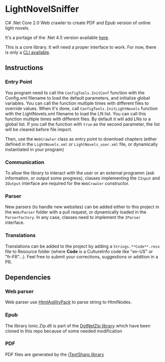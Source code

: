 # LightNovelSniffer
C# .Net Core 2.0 Web crawler to create PDF and Epub version of online light novels.

It's a portage of the .Net 4.5 version available [here](https://github.com/JoshuaArus/LightNovelSniffer).

This is a core library. It will need a proper interface to work. For now, there is only a [CLI available](https://github.com/JoshuaArus/LightNovelSnifferCore-CLI).

## Instructions
### Entry Point
You program need to call the `ConfigTools.InitConf` function with the Config.xml filename to load the default parameters, and initialize global variables. You can call the function multiple times with different files to override values.
When it's done, call `ConfigTools.InitLightNovels` function with the LightNovels.xml filename to load the LN list. You can call this function multiple times with different files. By default it will add LNs to a global list. If you call the function with `true` as the second parameter, the list will be cleared before file import.

Then, use the `WebCrawler` class as entry point to download chapters (either defined in the `LightNovels.xml` or `LightNovels_user.xml` file, or dynamically instantiated in your program)

### Communication
To allow the library to interact with the user or an external programm (ask information, or output some progress), classes implementing the `IInput` and `IOutput` interface are required for the `WebCrawler` constructor.

### Parser
New parsers (to handle new websites) can be added either to this project in the `Web/Parser` folder with a pull request, or dynamically loaded in the `ParserFactory`.
In any case, classes need to implement the `IParser` interface.

### Translations
Translations can be added to the project by adding a `Strings.**Code**.resx` file to Resource folder (where **Code** is a CultureInfo code like "en-US" or "fr-FR"...). Feel free to submit your corrections, suggestions or addition in a PR.

## Dependencies
### Web parser
Web parser use [HtmlAgilityPack](https://www.nuget.org/packages/HtmlAgilityPack/1.4.9.5) to parse string to HtmlNodes.

### Epub
The library Ionic.Zip.dll is part of the [DotNetZip library](https://www.nuget.org/packages/DotNetZip/) which have been cloned in this repo because of some needed modification

### PDF
PDF files are generated by the [iTextSharp library](https://www.nuget.org/packages/iTextSharp/5.5.10)
